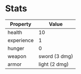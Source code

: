 # Stats

| Property   | Value         |
|------------|---------------|
| health     | 10            |
| experience | 1             |
| hunger     | 0             |
| weapon     | sword (3 dmg) |
| armor      | light (2 dmg) |
